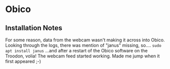 # Obico

## Installation Notes

For some reason, data from the webcam wasn't making it across into Obico. Looking through the logs, there was mention of "janus" missing, so....
```sudo apt install janus```
...and after a restart of the Obico software on the Troodon, volia! The webcam feed started working.  Made me jump when it first appeared ;-)

